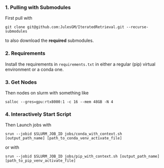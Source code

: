 ### 1. Pulling with Submodules

First pull with 

```
git clone git@github.com:JulesGM/IteratedRetrieval.git --recurse-submodules
```

to also download the **required** submodules.

### 2. Requirements

Install the requirements in `requirements.txt` in either a regular (pip) virtual environment or a conda one.

### 3. Get Nodes

Then nodes on slurm with something like
```
salloc --gres=gpu:rtx8000:1 -c 16 --mem 48GB -N 4
```

### 4. Interactively Start Script

Then Launch jobs with
```
srun --jobid $SLURM_JOB_ID jobs/conda_with_context.sh [output_path_name] [path_to_conda_venv_activate_file]
```

or with
```
srun --jobid $SLURM_JOB_ID jobs/pip_with_context.sh [output_path_name] [path_to_pip_venv_activate_file]
```
